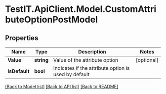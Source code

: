 # TestIT.ApiClient.Model.CustomAttributeOptionPostModel

## Properties

Name | Type | Description | Notes
------------ | ------------- | ------------- | -------------
**Value** | **string** | Value of the attribute option | [optional] 
**IsDefault** | **bool** | Indicates if the attribute option is used by default | 

[[Back to Model list]](../README.md#documentation-for-models) [[Back to API list]](../README.md#documentation-for-api-endpoints) [[Back to README]](../README.md)

